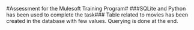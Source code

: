 #Assessment for the Mulesoft Training Program#
###SQLite and Python has been used to complete the task###
Table related to movies has been created in the database with few values.
Querying is done at the end.
